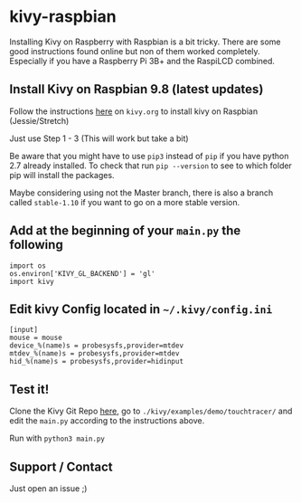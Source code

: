 # kivy-raspbian

Installing Kivy on Raspberry with Raspbian is a bit tricky. There are some good 
instructions found online but non of them worked completely. Especially if you have
a Raspberry Pi 3B+ and the RaspiLCD combined. 

## Install Kivy on Raspbian 9.8 (latest updates)

Follow the instructions [here](https://kivy.org/doc/stable/installation/installation-rpi.html#manual-installation-on-raspbian-jessie-stretch) on `kivy.org` to install kivy on Raspbian (Jessie/Stretch)

Just use Step 1 - 3 (This will work but take a bit)

Be aware that you might have to use `pip3` instead of `pip` if you have python 2.7 already installed. To check that run `pip --version` to see to which folder pip will install the packages.

Maybe considering using not the Master branch, there is also a branch called `stable-1.10` if you want to go on a more stable version.

## Add at the beginning of your `main.py` the following

```
import os
os.environ['KIVY_GL_BACKEND'] = 'gl'
import kivy
```

## Edit kivy Config located in `~/.kivy/config.ini`
```
[input]
mouse = mouse
device_%(name)s = probesysfs,provider=mtdev
mtdev_%(name)s = probesysfs,provider=mtdev
hid_%(name)s = probesysfs,provider=hidinput
```
## Test it!

Clone the Kivy Git Repo [here](https://github.com/kivy/kivy), go to `./kivy/examples/demo/touchtracer/` and edit the `main.py` according to the instructions above. 

Run with `python3 main.py`

## Support / Contact

Just open an issue ;)
